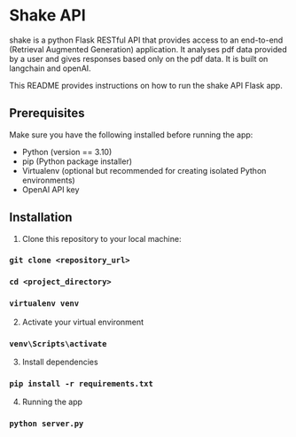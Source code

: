 # Shake API
shake is a python Flask RESTful API that provides access to an end-to-end (Retrieval Augmented Generation) application. It analyses pdf data provided by a user and gives responses based only on the pdf data. It is built on langchain and openAI.

This README provides instructions on how to run the shake API Flask app.

## Prerequisites

Make sure you have the following installed before running the app:

- Python (version == 3.10)
- pip (Python package installer)
- Virtualenv (optional but recommended for creating isolated Python environments)
- OpenAI API key

## Installation

1. Clone this repository to your local machine:

### `git clone <repository_url>`
### `cd <project_directory>`
### `virtualenv venv`

2. Activate your virtual environment
### `venv\Scripts\activate`

3. Install dependencies
### `pip install -r requirements.txt`

4. Running the app
### `python server.py`
